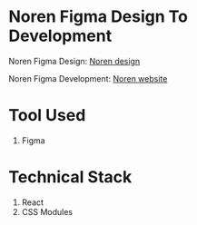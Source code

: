 # Noren Figma Design To Development

Noren Figma Design: [Noren design](https://www.sketchappsources.com/free-source/4556-noren-landing-page-sketch-freebie-resource.html)

Noren Figma Development: [Noren website](https://fengdenny.github.io/Figma2Dev/)

# Tool Used

1. Figma

# Technical Stack

1. React
2. CSS Modules

